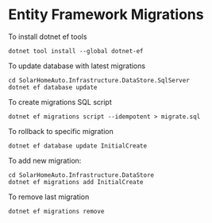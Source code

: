 # Entity Framework Migrations

To install dotnet ef tools

```
dotnet tool install --global dotnet-ef
```

To update database with latest migrations
```
cd SolarHomeAuto.Infrastructure.DataStore.SqlServer
dotnet ef database update
```

To create migrations SQL script
```
dotnet ef migrations script --idempotent > migrate.sql
```

To rollback to specific migration
```
dotnet ef database update InitialCreate
```

To add new migration:
```
cd SolarHomeAuto.Infrastructure.DataStore
dotnet ef migrations add InitialCreate
```

To remove last migration
```
dotnet ef migrations remove
```